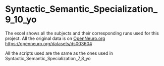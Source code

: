 # Syntactic_Semantic_Specialization_9_10_yo

The excel shows all the subjects and their corresponding runs used for this project. All the original data is on [OpenNeuro.org ](https://openneuro.org/datasets/ds003604)https://openneuro.org/datasets/ds003604

All the scripts used are the same as the ones used in Syntactic_Semantic_Specialization_7_8_yo

